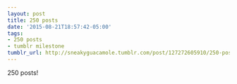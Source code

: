 ```yaml
---
layout: post
title: 250 posts
date: '2015-08-21T18:57:42-05:00'
tags:
- 250 posts
- tumblr milestone
tumblr_url: http://sneakyguacamole.tumblr.com/post/127272605910/250-posts
---
```

250 posts!
